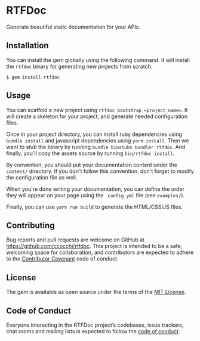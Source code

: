 # RTFDoc

Generate beautiful static documentation for your APIs.

## Installation

You can install the gem globally using the following command. It will install the `rtfdoc` binary for generating new projects from scratch.

```
$ gem install rtfdoc
```

## Usage

You can scaffold a new project using `rtfdoc bootstrap <project_name>`. It will create a skeleton for your project, and generate needed configuration files.

Once in your project directory, you can install ruby dependencies using `bundle install` and javascript dependencies using `yarn install`. Then we want to stub the binary by running `bundle binstubs bundler rtfdoc`.
And finally, you'll copy the assets source by running `bin/rtfdoc install`.

By convention, you should put your documentation content under the `content/` directory. If you don't follow this convention, don't forget to modify the configuration file as well.

When you're done writing your documentation, you can define the order they will appear on your page using the ` config.yml` file (see `examples/`).

Finally, you can use `yarn run build` to generate the HTML/CSS/JS files.

## Contributing

Bug reports and pull requests are welcome on GitHub at https://github.com/ccocchi/rtfdoc. This project is intended to be a safe, welcoming space for collaboration, and contributors are expected to adhere to the [Contributor Covenant](http://contributor-covenant.org) code of conduct.

## License

The gem is available as open source under the terms of the [MIT License](https://opensource.org/licenses/MIT).

## Code of Conduct

Everyone interacting in the RTFDoc project’s codebases, issue trackers, chat rooms and mailing lists is expected to follow the [code of conduct](https://github.com/ccocchi/rtfdoc/blob/master/CODE_OF_CONDUCT.md).
